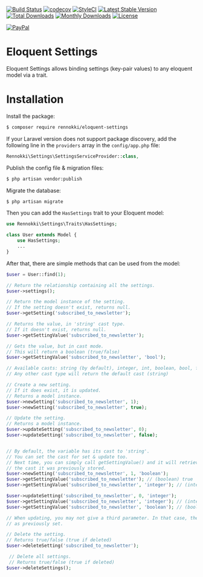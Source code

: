 [![Build Status](https://travis-ci.org/rennokki/eloquent-settings.svg?branch=master)](https://travis-ci.org/rennokki/eloquent-settings)
[![codecov](https://codecov.io/gh/rennokki/eloquent-settings/branch/master/graph/badge.svg)](https://codecov.io/gh/rennokki/eloquent-settings/branch/master)
[![StyleCI](https://github.styleci.io/repos/135289030/shield?branch=master)](https://github.styleci.io/repos/135289030)
[![Latest Stable Version](https://poser.pugx.org/rennokki/eloquent-settings/v/stable)](https://packagist.org/packages/rennokki/eloquent-settings)
[![Total Downloads](https://poser.pugx.org/rennokki/eloquent-settings/downloads)](https://packagist.org/packages/rennokki/eloquent-settings)
[![Monthly Downloads](https://poser.pugx.org/rennokki/eloquent-settings/d/monthly)](https://packagist.org/packages/rennokki/eloquent-settings)
[![License](https://poser.pugx.org/rennokki/eloquent-settings/license)](https://packagist.org/packages/rennokki/eloquent-settings)

[![PayPal](https://img.shields.io/badge/PayPal-donate-blue.svg)](https://paypal.me/rennokki)

# Eloquent Settings
Eloquent Settings allows binding settings (key-pair values) to any eloquent model via a trait.

# Installation

Install the package:

```bash
$ composer require rennokki/eloquent-settings
```

If your Laravel version does not support package discovery, add the following line in the `providers` array in the `config/app.php` file:

```php
Rennokki\Settings\SettingsServiceProvider::class,
```

Publish the config file & migration files:

```bash
$ php artisan vendor:publish
```

Migrate the database:

```bash
$ php artisan migrate
```

Then you can add the `HasSettings` trait to your Eloquent model:

```php
use Rennokki\Settings\Traits\HasSettings;

class User extends Model {
    use HasSettings;
    ...
}
```

After that, there are simple methods that can be used from the model:

```php
$user = User::find(1);

// Return the relationship containing all the settings.
$user->settings();

// Return the model instance of the setting.
// If the setting doesn't exist, returns null.
$user->getSetting('subscribed_to_newsletter'); 

// Returns the value, in 'string' cast type.
// If it doesn't exist, returns null.
$user->getSettingValue('subscribed_to_newsletter');

// Gets the value, but in cast mode.
// This will return a boolean (true/false)
$user->getSettingValue('subscribed_to_newsletter', 'bool');

// Available casts: string (by default), integer, int, boolean, bool, flat, double.
// Any other cast type will return the default cast (string)

// Create a new setting.
// If it does exist, it is updated.
// Returns a model instance.
$user->newSetting('subscribed_to_newsletter', 1);
$user->newSetting('subscribed_to_newsletter', true);

// Update the setting.
// Returns a model instance.
$user->updateSetting('subscribed_to_newsletter', 0);
$user->updateSetting('subscribed_to_newsletter', false);


// By default, the variable has its cast to 'string'.
// You can set the cast for set & update too.
// Next time, you can simply call getSettingValue() and it will retrieve
// the cast it was previously stored.
$user->newSetting('subscribed_to_newsletter', 1, 'boolean');
$user->getSettingValue('subscribed_to_newsletter'); // (boolean) true
$user->getSettingValue('subscribed_to_newsletter', 'integer'); // (integer) 1

$user->updateSetting('subscribed_to_newsletter', 0, 'integer');
$user->getSettingValue('subscribed_to_newsletter', 'integer'); // (integer) 1
$user->getSettingValue('subscribed_to_newsletter', 'boolean'); // (boolean) false

// When updating, you may not give a third parameter. In that case, the cast remains the same
// as previously set.

// Delete the setting.
// Returns true/false (true if deleted)
$user->deleteSetting('subscribed_to_newsletter');

 // Delete all settings.
 // Returns true/false (true if deleted)
$user->deleteSettings();
```
